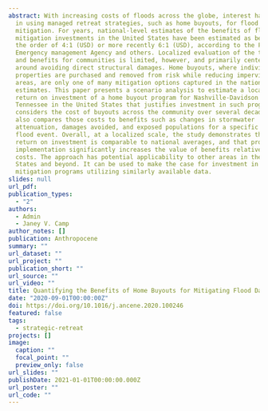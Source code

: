 ```yaml
---
abstract: With increasing costs of floods across the globe, interest has grown
  in using managed retreat strategies, such as home buyouts, for flood
  mitigation. For years, national-level estimates of the benefits of flood
  mitigation investments in the United States have been estimated as being on
  the order of 4:1 (USD) or more recently 6:1 (USD), according to the Federal
  Emergency management Agency and others. Localized evaluation of the true costs
  and benefits for communities is limited, however, and primarily centered
  around avoiding direct structural damages. Home buyouts, where individuals’
  properties are purchased and removed from risk while reducing impervious
  areas, are only one of many mitigation options captured in the national
  estimates. This paper presents a scenario analysis to estimate a localized
  return on investment of a home buyout program for Nashville-Davidson County,
  Tennessee in the United States that justifies investment in such programs. It
  considers the cost of buyouts across the community over several decades. It
  also compares those costs to benefits such as changes in stormwater
  attenuation, damages avoided, and exposed populations for a specific extreme
  flood event. Overall, at a localized scale, the study demonstrates that the
  return on investment is comparable to national averages, and that proactive
  implementation significantly increases the value of benefits relative to
  costs. The approach has potential applicability to other areas in the United
  States and beyond. It can be used to make the case for investment in such
  mitigation programs utilizing similarly available data.
slides: null
url_pdf: 
publication_types:
  - "2"
authors:
  - Admin
  - Janey V. Camp
author_notes: []
publication: Anthropocene
summary: ""
url_dataset: ""
url_project: ""
publication_short: ""
url_source: ""
url_video: ""
title: Quantifying the Benefits of Home Buyouts for Mitigating Flood Damages
date: "2020-09-01T00:00:00Z"
doi: https://doi.org/10.1016/j.ancene.2020.100246
featured: false
tags:
  - strategic-retreat
projects: []
image:
  caption: ""
  focal_point: ""
  preview_only: false
url_slides: ""
publishDate: 2021-01-01T00:00:00.000Z
url_poster: ""
url_code: ""
---
```

